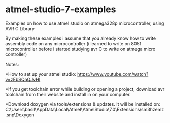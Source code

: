 # atmel-studio-7-examples
Examples on how to use atmel studio on atmega328p microcontroller, using AVR C Library

By making these examples i assume that you already know how to write assembly code on any microcontroller (i learned to write on 8051 microcontroller before i started studying avr C to write on atmega micro controller)

Notes: 

*How to set up your atmel studio: https://www.youtube.com/watch?v=zEbSQaQJvHI

*If you get toolchain error while building or opening a project, download avr toolchain from their website and install in on your computer.

*Download doxygen via tools/extensions & updates. It will be installed on: 
C:\Users\basil\AppData\Local\Atmel\AtmelStudio\7.0\Extensions\sm3hzemz.snp\Doxygen

